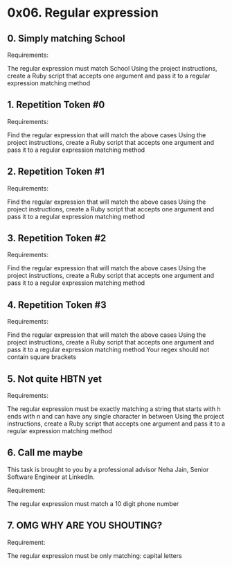 # 0x06. Regular expression
## 0. Simply matching School
Requirements:

The regular expression must match School
Using the project instructions, create a Ruby script that accepts one argument
and pass it to a regular expression matching method

## 1. Repetition Token #0
Requirements:

Find the regular expression that will match the above cases
Using the project instructions, create a Ruby script that accepts one argument 
and pass it to a regular expression matching method

## 2. Repetition Token #1
Requirements:

Find the regular expression that will match the above cases
Using the project instructions, create a Ruby script that accepts one argument
and pass it to a regular expression matching method

## 3. Repetition Token #2
Requirements:

Find the regular expression that will match the above cases
Using the project instructions, create a Ruby script that accepts one argument and pass it to a regular expression matching method

## 4. Repetition Token #3
Requirements:

Find the regular expression that will match the above cases
Using the project instructions, create a Ruby script that accepts one argument and pass it to a regular expression matching method
Your regex should not contain square brackets

## 5. Not quite HBTN yet
Requirements:

The regular expression must be exactly matching a string that starts with h ends with n and can have any single character in between
Using the project instructions, create a Ruby script that accepts one argument and pass it to a regular expression matching method

## 6. Call me maybe
This task is brought to you by a professional advisor Neha Jain, Senior Software Engineer at LinkedIn.

Requirement:

The regular expression must match a 10 digit phone number

## 7. OMG WHY ARE YOU SHOUTING?
Requirement:

The regular expression must be only matching: capital letters
